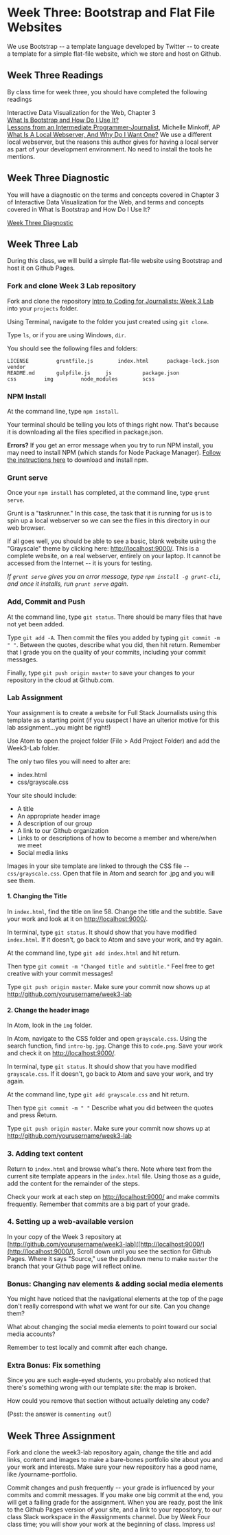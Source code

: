 # Week Three: Bootstrap and Flat File Websites

We use Bootstrap -- a template language developed by Twitter -- to create a template for a simple flat-file website, which we store and host on Github.

## Week Three Readings
By class time for week three, you should have completed the following readings

Interactive Data Visualization for the Web, Chapter 3<br>
[What Is Bootstrap and How Do I Use It?](https://www.taniarascia.com/what-is-bootstrap-and-how-do-i-use-it/)<br>
[Lessons from an Intermediate Programmer-Journalist](http://michelleminkoff.com/2015/03/27/lessons-from-an-intermediate-programmer-journalist-part-3-of-3/), Michelle Minkoff, AP<br>
[What Is A Local Webserver, And Why Do I Want One?](http://www.dwuser.com/education/content/why-you-need-a-testing-server-and-how-to-do-it/) We use a different local webserver, but the reasons this author gives for having a local server as part of your development environment. No need to install the tools he mentions.

## Week Three Diagnostic
You will have a diagnostic on the terms and concepts covered in Chapter 3 of Interactive Data Visualization for the Web, and terms and concepts covered in What Is Bootstrap and How Do I Use It?<Br>

[Week Three Diagnostic]()<br>

## Week Three Lab

During this class, we will build a simple flat-file website using Bootstrap and host it on Github Pages.

### Fork and clone Week 3 Lab repository

Fork and clone the repository [Intro to Coding for Journalists: Week 3 Lab](https://github.com/fullstackjournalists/Week3-Lab) into your `projects` folder.

Using Terminal, navigate to the folder you just created using `git clone`.

Type `ls`, or if you are using Windows, `dir`.

You should see the following files and folders:

```
LICENSE			gruntfile.js		index.html		package-lock.json	vendor
README.md		gulpfile.js		js			package.json
css			img			node_modules		scss
```

### NPM Install

At the command line, type `npm install`.

Your terminal should be telling you lots of things right now. That's because it
is downloading all the files specified in package.json.

**Errors?** If you get an error message when you try to run NPM install, you may need to install NPM (which stands for Node Package Manager). [Follow the instructions here](https://www.npmjs.com/get-npm) to download and install npm.

### Grunt serve

Once your `npm install` has completed, at the command line, type `grunt serve`.

Grunt is a "taskrunner." In this case, the task that it is running for us is
to spin up a local webserver so we can see the files in this directory in our
web browser.

If all goes well, you should be able to see a basic, blank website using
the "Grayscale" theme by clicking here: [http://localhost:9000/](http://localhost:9000/). This is a complete website, on a real webserver, entirely on your laptop. It cannot be accessed from the Internet -- it is yours for testing.

*If `grunt serve` gives you an error message, type `npm install -g grunt-cli`, and once it installs, run `grunt serve` again.*

### Add, Commit and Push

At the command line, type `git status`. There should be many files that have not yet been added.

Type `git add -A`. Then commit the files you added by typing `git commit -m " "`. Between the quotes, describe what you did, then hit return. Remember that I grade you on the quality of your commits, including your commit messages.

Finally, type `git push origin master` to save your changes to your repository in the cloud at Github.com.

### Lab Assignment

Your assignment is to create a website for Full Stack Journalists using this
template as a starting point (if you suspect I have an ulterior motive for this lab assignment...you might be right!)

Use Atom to open the project folder (File > Add Project Folder) and add the Week3-Lab folder.

The only two files you will need to alter are:

* index.html
* css/grayscale.css

Your site should include:

* A title
* An appropriate header image
* A description of our group
* A link to our Github organization
* Links to or descriptions of how to become a member and where/when we meet
* Social media links

Images in your site template are linked to through the CSS file -- `css/grayscale.css`.
Open that file in Atom and search for .jpg and you will see them.

#### 1. Changing the Title

In `index.html`, find the title on line 58. Change the title and the subtitle.
Save your work and look at it on [http://localhost:9000/](http://localhost:9000/).

In terminal, type `git status`. It should show that you have modified `index.html`.
If it doesn't, go back to Atom and save your work, and try again.

At the command line, type `git add index.html` and hit return.

Then type `git commit -m "Changed title and subtitle."` Feel free to get creative
with your commit messages!

Type `git push origin master`. Make sure your commit now shows up at
http://github.com/yourusername/week3-lab

#### 2. Change the header image

In Atom, look in the `img` folder.

In Atom, navigate to the CSS folder and open `grayscale.css`. Using the search
function, find `intro-bg.jpg`. Change this to `code.png`. Save your work and check it on [http://localhost:9000/](http://localhost:9000/).

In terminal, type `git status`. It should show that you have modified `grayscale.css`.
If it doesn't, go back to Atom and save your work, and try again.

At the command line, type `git add grayscale.css` and hit return.

Then type `git commit -m " "` Describe what you did between the quotes and press Return.

Type `git push origin master`. Make sure your commit now shows up at
http://github.com/yourusername/week3-lab

### 3. Adding text content

Return to `index.html` and browse what's there. Note where text from the current
site template appears in the `index.html` file. Using those as a guide,
add the content for the remainder of the steps.

Check your work at each step on [http://localhost:9000/](http://localhost:9000/) and make commits frequently. Remember that commits are a big part of your grade.


### 4. Setting up a web-available version

In your copy of the Week 3 repository at [http://github.com/yourusername/week3-lab]([http://localhost:9000/](http://localhost:9000/),
Scroll down until you see the section for Github Pages. Where it says "Source,"
use the pulldown menu to make `master` the branch that your Github page will
reflect online.

### Bonus: Changing nav elements & adding social media elements

You might have noticed that the navigational elements at the top of the page
don't really correspond with what we want for our site. Can you change them?

What about changing the social media elements to point toward our social media
accounts?

Remember to test locally and commit after each change.

### Extra Bonus: Fix something

Since you are such eagle-eyed students, you probably also noticed that there's something wrong with our template site: the map is broken.

How could you remove that section without actually deleting any code?

(Psst: the answer is `commenting out`!)

## Week Three Assignment

Fork and clone the week3-lab repository again, change the title and add links, content and images to make a bare-bones portfolio site about you and your work and interests. Make sure your new repository has a good name, like /yourname-portfolio.

Commit changes and push frequently -- your grade is influenced by your commits and commit messages. If you make one big commit at the end, you will get a failing grade for the assignment. When you are ready, post the link to the Github Pages version of your site, and a link to your repository, to our class Slack workspace in the #assignments channel. Due by Week Four class time; you will show your work at the beginning of class. Impress us!
